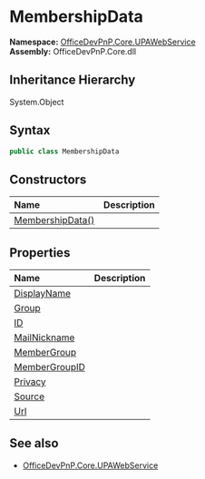 # MembershipData
  

**Namespace:** [OfficeDevPnP.Core.UPAWebService](OfficeDevPnP.Core.UPAWebService.md)  
**Assembly:** OfficeDevPnP.Core.dll  
## Inheritance Hierarchy
System.Object  
## Syntax
```C#
public class MembershipData
```
## Constructors
|**Name**|**Description**|
|:-----|:-----|
| [MembershipData()](OfficeDevPnP.Core.UPAWebService.MembershipData.ctor1.md) |  
## Properties
|**Name**|**Description**|
|:-----|:-----|
| [DisplayName](OfficeDevPnP.Core.UPAWebService.MembershipData.DisplayName.md) | 
| [Group](OfficeDevPnP.Core.UPAWebService.MembershipData.Group.md) | 
| [ID](OfficeDevPnP.Core.UPAWebService.MembershipData.ID.md) | 
| [MailNickname](OfficeDevPnP.Core.UPAWebService.MembershipData.MailNickname.md) | 
| [MemberGroup](OfficeDevPnP.Core.UPAWebService.MembershipData.MemberGroup.md) | 
| [MemberGroupID](OfficeDevPnP.Core.UPAWebService.MembershipData.MemberGroupID.md) | 
| [Privacy](OfficeDevPnP.Core.UPAWebService.MembershipData.Privacy.md) | 
| [Source](OfficeDevPnP.Core.UPAWebService.MembershipData.Source.md) | 
| [Url](OfficeDevPnP.Core.UPAWebService.MembershipData.Url.md) | 
## See also
- [OfficeDevPnP.Core.UPAWebService](OfficeDevPnP.Core.UPAWebService.md)

